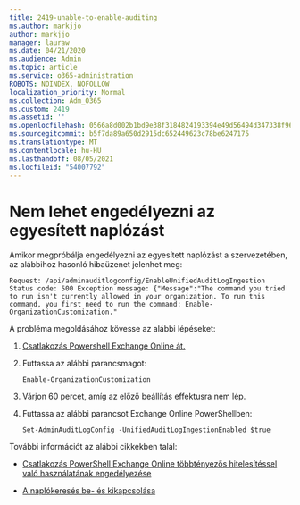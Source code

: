 ```yaml
---
title: 2419-unable-to-enable-auditing
ms.author: markjjo
author: markjjo
manager: lauraw
ms.date: 04/21/2020
ms.audience: Admin
ms.topic: article
ms.service: o365-administration
ROBOTS: NOINDEX, NOFOLLOW
localization_priority: Normal
ms.collection: Adm_O365
ms.custom: 2419
ms.assetid: ''
ms.openlocfilehash: 0566a8d002b1bd9e38f3184824193394e49d56494d347338f96cfcdfdb758f4c
ms.sourcegitcommit: b5f7da89a650d2915dc652449623c78be6247175
ms.translationtype: MT
ms.contentlocale: hu-HU
ms.lasthandoff: 08/05/2021
ms.locfileid: "54007792"
---
```

# <a name="unable-to-enable-unified-auditing"></a>Nem lehet engedélyezni az egyesített naplózást

Amikor megpróbálja engedélyezni az egyesített naplózást a szervezetében, az alábbihoz hasonló hibaüzenet jelenhet meg:

```
Request: /api/adminauditlogconfig/EnableUnifiedAuditLogIngestion Status code: 500 Exception message: {"Message":"The command you tried to run isn't currently allowed in your organization. To run this command, you first need to run the command: Enable-OrganizationCustomization."
```

A probléma megoldásához kövesse az alábbi lépéseket:

1. [Csatlakozás Powershell Exchange Online át.](https://docs.microsoft.com/powershell/exchange/exchange-online/connect-to-exchange-online-powershell/connect-to-exchange-online-powershell)

2. Futtassa az alábbi parancsmagot:

   ```
   Enable-OrganizationCustomization
   ```

3. Várjon 60 percet, amíg az előző beállítás effektusra nem lép.

4. Futtassa az alábbi parancsot Exchange Online PowerShellben:

   ```
   Set-AdminAuditLogConfig -UnifiedAuditLogIngestionEnabled $true
   ```

További információt az alábbi cikkekben talál:

- [Csatlakozás PowerShell Exchange Online többtényezős hitelesítéssel való használatának engedélyezése](https://docs.microsoft.com/powershell/exchange/exchange-online/connect-to-exchange-online-powershell/mfa-connect-to-exchange-online-powershell)

-  [A naplókeresés be- és kikapcsolása](https://docs.microsoft.com/microsoft-365/compliance/turn-audit-log-search-on-or-off)
